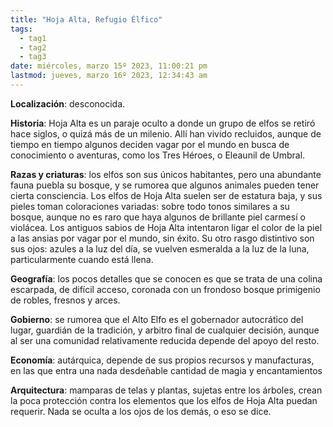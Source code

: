 ```yaml
---
title: "Hoja Alta, Refugio Élfico" 
tags:
  - tag1
  - tag2
  - tag3
date: miércoles, marzo 15º 2023, 11:00:21 pm
lastmod: jueves, marzo 16º 2023, 12:34:43 am
---
```


**Localización**: desconocida.

**Historia**: Hoja Alta es un paraje oculto a donde un grupo de elfos se retiró hace siglos, o quizá más de un milenio. Allí han vivido recluidos, aunque de tiempo en tiempo algunos deciden vagar por el mundo en busca de conocimiento o aventuras, como los Tres Héroes, o Eleaunil de Umbral.

**Razas y criaturas**: los elfos son sus únicos habitantes, pero una abundante fauna puebla su bosque, y se rumorea que algunos animales pueden tener cierta consciencia. Los elfos de Hoja Alta suelen ser de estatura baja, y sus pieles toman coloraciones variadas: sobre todo tonos similares a su bosque, aunque no es raro que haya algunos de brillante piel carmesí o violácea. Los antiguos sabios de Hoja Alta intentaron ligar el color de la piel a las ansias por vagar por el mundo, sin éxito. Su otro rasgo distintivo son sus ojos: azules a la luz del día, se vuelven esmeralda a la luz de la luna, particularmente cuando está llena.

**Geografía**: los pocos detalles que se conocen es que se trata de una colina escarpada, de difícil acceso, coronada con un frondoso bosque primigenio de robles, fresnos y arces.

**Gobierno**: se rumorea que el Alto Elfo es el gobernador autocrático del lugar, guardián de la tradición, y arbitro final de cualquier decisión, aunque al ser una comunidad relativamente reducida depende del apoyo del resto.

**Economía**: autárquica, depende de sus propios recursos y manufacturas, en las que entra una nada desdeñable cantidad de magia y encantamientos

**Arquitectura**: mamparas de telas y plantas, sujetas entre los árboles, crean la poca protección contra los elementos que los elfos de Hoja Alta puedan requerir. Nada se oculta a los ojos de los demás, o eso se dice.